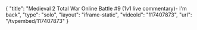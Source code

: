 {
    "title": "Medieval 2 Total War Online Battle #9 (1v1 live commentary)- I'm back",
    "type": "solo",
    "layout": "iframe-static",
    "videoId": "117407873",
    "url": "\/tvpembed\/117407873"
}